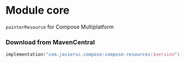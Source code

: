 # Module core

`painterResource` for Compose Multiplatform

### Download from MavenCentral

```kotlin
implementation("com.javiersc.compose:compose-resources:$version")
```

